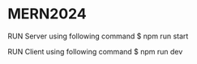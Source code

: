 # MERN2024

RUN Server using following command
$ npm run start


RUN Client using following command
$ npm run dev